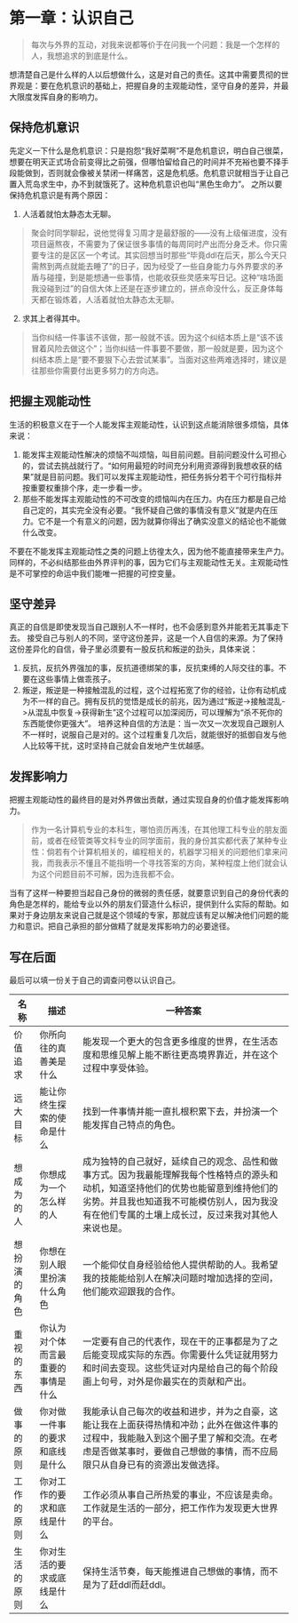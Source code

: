 # 第一章：认识自己
> 每次与外界的互动，对我来说都等价于在问我一个问题：我是一个怎样的人，我想追求的到底是什么。

想清楚自己是什么样的人以后想做什么，这是对自己的责任。这其中需要贯彻的世界观是：要在危机意识的基础上，把握自身的主观能动性，坚守自身的差异，并最大限度发挥自身的影响力。

## 保持危机意识
先定义一下什么是危机意识：只是抱怨“我好菜啊”不是危机意识，明白自己很菜，想要在明天正式场合前变得比之前强，但哪怕留给自己的时间并不充裕也要不择手段能做到，否则就会像被关禁闭一样痛苦，这是危机感。危机意识就相当于让自己置入荒岛求生中，办不到就饿死了。这种危机意识也叫“黑色生命力”。
之所以要保持危机意识是有两个原因：
1. 人活着就怕太静态太无聊。
> 聚会时同学聊起，说他觉得复习周才是最舒服的——没有上级催进度，没有项目逼熬夜，不需要为了保证很多事情的每周同时产出而分身乏术。你只需要专注的是区区一个考试。其实回想当时那些“毕竟ddl在后天，那么今天只需熬到两点就能去睡了”的日子，因为经受了一些自身能力与外界要求的矛盾与碰撞，到是能想通一些事情，也能收获些灵感来写日记。这种“啥场面我没碰到过”的自信大体上还是在逐步建立的，拼点命没什么，反正身体每天都在锻炼着，人活着就怕太静态太无聊。

2. 求其上者得其中。
> 当你纠结一件事该不该做，那一般就不该。因为这个纠结本质上是“该不该冒着风险去做这个”；当你纠结一件事要不要做，那一般就是要，因为这个纠结本质上是“要不要狠下心去尝试某事”。当面对这些两难选择时，建议是往那些你需要付出更多努力的方向选。

## 把握主观能动性
生活的积极意义在于一个人能发挥主观能动性，认识到这点能消除很多烦恼，具体来说：
1. 能发挥主观能动性解决的烦恼不叫烦恼，叫目前问题。目前问题没什么可担心的，尝试去挑战就行了。“如何用最短的时间充分利用资源得到我想收获的结果”就是目前问题。我们可以发挥主观能动性，把任务拆分若干个可行指标并按重要权重排个序，走一步看一步。
2. 那些不能发挥主观能动性的不可改变的烦恼叫内在压力。内在压力都是自己给自己定的，其实完全没有必要。“我怀疑自己做的事情没有意义”就是内在压力。它不是一个有意义的问题，因为就算你得出了确实没意义的结论也不能做什么改变。

不要在不能发挥主观能动性之类的问题上彷徨太久，因为他不能直接带来生产力。同样的，不必纠结那些由外界评判的事，因为它们与主观能动性无关。主观能动性是不可掌控的命运中我们能唯一把握的可控变量。

## 坚守差异
真正的自信是即使发现当自己跟别人不一样时，也不会感到意外并能若无其事走下去。
接受自己与别人的不同，坚守这份差异，这是一个人自信的来源。为了保持这份差异化的自信，骨子里必须要有一股反抗和叛逆的劲头，具体来说：
1. 反抗，反抗外界强加的事，反抗道德绑架的事，反抗束缚的人际交往的事。不要在这些事情上做乖孩子。
2. 叛逆，叛逆是一种接触混乱的过程，这个过程拓宽了你的经验，让你有动机成为不一样的自己。拥有反抗的觉悟是成长的前兆，因为通过“叛逆->接触混乱->从混乱中恢复->获得新生”这个过程可以加深阅历，可以理解为“杀不死你的东西能使你更强大”。
培养这种自信的方法是：当一次又一次发现自己跟别人不一样时，说服自己是对的。这个过程重复几次后，就能很好的抵御自发与他人比较等干扰，这时坚持自己就会自发地产生优越感。

## 发挥影响力
把握主观能动性的最终目的是对外界做出贡献，通过实现自身的价值才能发挥影响力。
> 作为一名计算机专业的本科生，哪怕资历再浅，在其他理工科专业的朋友面前，或者在经管类等文科专业的同学面前，我的身份其实都代表了某种专业性：倘若有个计算机相关的，编程相关的，机器学习相关的问题他们拿来问我，而我表示不懂且不能指明一个寻找答案的方向，某种程度上他们就会认为这个问题目前不可解，因为连我都不会。

当有了这样一种要担当起自己身份的微弱的责任感，就要意识到自己的身份代表的角色是怎样的，能给专业以外的朋友们营造什么标识，提供到什么实际的帮助。如果对于身边朋友来说自己就是这个领域的专家，那就应该有足以解决他们问题的能力和意识。把自己承担的部分做精了就是发挥影响力的必要途径。

## 写在后面
最后可以填一份关于自己的调查问卷以认识自己。

|名称|描述|一种答案|
|  ----  | ----  | ----  |
|价值追求|你所向往的真善美是什么|能发现一个更大的包含更多维度的世界，在生活态度和思维见解上能不断往更高境界靠近，并在这个过程中享受体验。|
|远大目标|能让你终生探索的使命是什么|找到一件事情并能一直扎根积累下去，并扮演一个能发挥自己特点的角色。|
|想成为的人|你想成为一个怎么样的人|成为独特的自己就好，延续自己的观念、品性和做事方式。因为我最能理解我每个性格特点的源头和动机，知道坚持他们的优势也能留意到维持他们的劣势。并且我也知道我不可能模仿别人，因为我没有在他们专属的土壤上成长过，反过来我对其他人来说也是。|
|想扮演的角色|你想在别人眼里扮演什么角色|一个能仰仗自身经验给他人提供帮助的人。我希望我的技能能给别人在解决问题时增加选择的空间，他们能欢迎跟我的合作。|
|重视的东西|你认为对个体而言最重要的事情是什么|一定要有自己的代表作，现在干的正事都是为了之后能变现成实际的东西。你需要什么凭证就用努力和时间去变现。这些凭证对内是给自己的每个阶段画上句号，对外是你最实在的贡献和产出。|
|做事的原则|你对做一件事的要求和底线是什么|我能承认自己每次的收益和进步，并为之自豪，这能让我在上面获得热情和冲劲；此外在做这件事的过程中，我能融入到这个圈子里了解和交流。在考虑是否做某事时，要做自己想做的事情，而不应局限只从自身已有的资源出发做选择。|
|工作的原则|你对工作的要求和底线是什么|工作必须从事自己所热爱的事业，不应该是卖命。工作就是生活的一部分，把工作作为发现更大世界的平台。|
|生活的原则|你对生活的要求或底线是什么|保持生活节奏，每天能推进自己想做的事情，而不是为了赶ddl而赶ddl。|